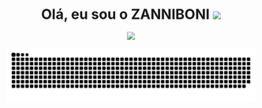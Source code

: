 <div align="center">
<h1>Olá, eu sou o <strong>ZANNIBONI</strong> <img src="https://media.giphy.com/media/hvRJCLFzcasrR4ia7z/giphy.gif" width="25px"> </h1>
<img  src="http://github-readme-streak-stats.herokuapp.com?user=zanniboni&theme=dracula&hide_border=true">
  
![Snake animation](https://github.com/zanniboni/zanniboni/blob/output/github-contribution-grid-snake.svg)
</div>
<br>
